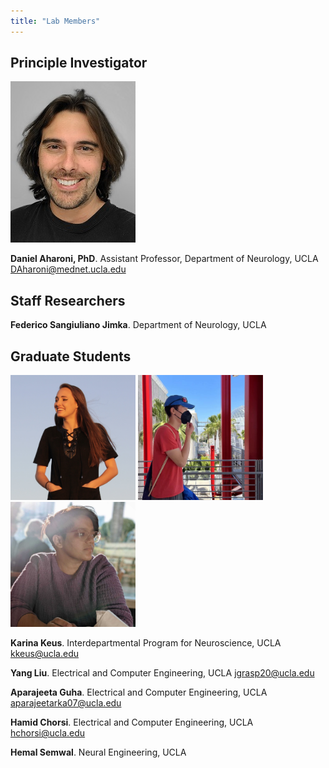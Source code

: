 ```yaml
---
title: "Lab Members"
---
```


## Principle Investigator

![image](/People/DAharoni.jpg)

**Daniel Aharoni, PhD**. Assistant Professor, Department of Neurology, UCLA
DAharoni@mednet.ucla.edu



## Staff Researchers

**Federico Sangiuliano Jimka**. Department of Neurology, UCLA



## Graduate Students

<img src="/People/KarinaAharoni.jpg" width="200" height="200"> <img src="/People/YangAharoni2.jpg" width="200" height="200"> <img src="/People/AparajeetaAharoni2.jpg" width="200" height="200">  

**Karina Keus**. Interdepartmental Program for Neuroscience, UCLA kkeus@ucla.edu

**Yang Liu**. Electrical and Computer Engineering, UCLA
jgrasp20@ucla.edu

**Aparajeeta Guha**. Electrical and Computer Engineering, UCLA
aparajeetarka07@ucla.edu

**Hamid Chorsi**. Electrical and Computer Engineering, UCLA
hchorsi@ucla.edu

**Hemal Semwal**. Neural Engineering, UCLA


